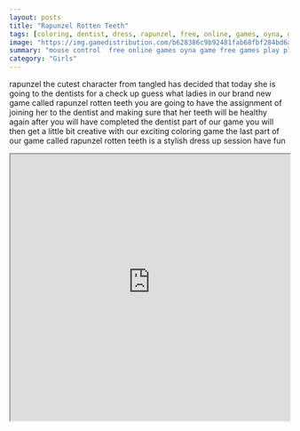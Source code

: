 ```yaml
---
layout: posts
title: "Rapunzel Rotten Teeth"
tags: [coloring, dentist, dress, rapunzel, free, online, games, oyna, game, free, games, play, play, games]
image: "https://img.gamedistribution.com/b628386c9b92481fab68fbf284bd6a64.jpg"
summary: "mouse control  free online games oyna game free games play play games"
category: "Girls"
---
```


rapunzel the cutest character from tangled has decided that today she is going to the dentists for a check up guess what ladies in our brand new game called rapunzel rotten teeth you are going to have the assignment of joining her to the dentist and making sure that her teeth will be healthy again after you will have completed the dentist part of our game you will then get a little bit creative with our exciting coloring game the last part of our game called rapunzel rotten teeth is a stylish dress up session have fun

<iframe width="100%" height="480px;" src="https://flash.gamedistribution.com?game=b628386c9b92481fab68fbf284bd6a64"></iframe>